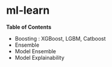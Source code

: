 # ml-learn

**Table of Contents**

- Boosting : XGBoost, LGBM, Catboost
- Ensemble
- Model Ensemble
- Model Explainability
